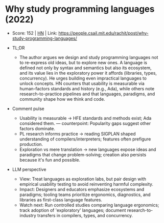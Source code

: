 # Why study programming languages (2022)

- Score: 152 | [HN](https://news.ycombinator.com/item?id=45576623) | Link: https://people.csail.mit.edu/rachit/post/why-study-programming-languages/

- TL;DR
    - The author argues we design and study programming languages not to re-express old ideas, but to explore new ones. A language is defined not only by syntax and semantics but also its ecosystem, and its value lies in the exploratory power it affords (libraries, types, concurrency). He urges building even impractical languages to unlock concepts. HN counters that usability is measurable via human-factors standards and history (e.g., Ada), while others note research-to-practice pipelines and that languages, paradigms, and community shape how we think and code.

- Comment pulse
    - Usability is measurable → HFE standards and methods exist; Ada considered them. — counterpoint: Popularity gaps suggest other factors dominate.
    - PL research informs practice → reading SIGPLAN shaped understanding of compilers/interpreters; features often prefigure production.
    - Exploration vs mere translation → new languages expose ideas and paradigms that change problem-solving; creation also persists because it's fun and possible.

- LLM perspective
    - View: Treat languages as exploration labs, but pair design with empirical usability testing to avoid reinventing harmful complexity.
    - Impact: Designers and educators emphasize ecosystems and paradigms; tooling teams prioritize ergonomics, diagnostics, and libraries as first-class language features.
    - Watch next: Run controlled studies comparing language ergonomics; track adoption of 'exploratory' languages; document research-to-industry transfers in compilers, types, and concurrency.

